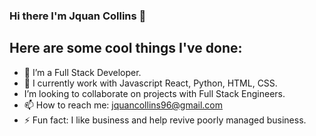 ### Hi there I'm Jquan Collins 👋



##                             Here are some cool things I've done:

- 🔭 I’m a Full Stack Developer.
- 🌱 I currently work with Javascript React, Python, HTML, CSS.
- I’m looking to collaborate on projects with Full Stack Engineers.
- 📫 How to reach me: jquancollins96@gmail.com
- ⚡ Fun fact: I like business and help revive poorly managed business.
